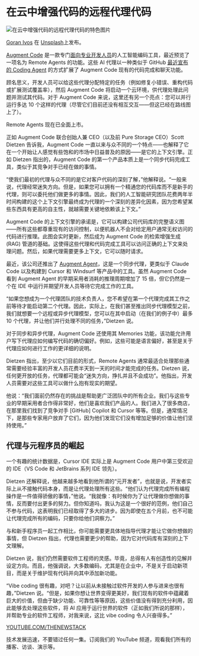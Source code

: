 # 在云中增强代码的远程代理代码

![在云中增强代码的远程代理代码的特色图片](https://cdn.thenewstack.io/media/2025/06/9d7de112-goran-ivos-toracb4aqrc-unsplash-1024x769.jpg)

[Goran Ivos](https://unsplash.com/@goran_ivos?utm_content=creditCopyText&utm_medium=referral&utm_source=unsplash) 在 [Unsplash](https://unsplash.com/photos/macbook-air-beside-white-coffee-cup-TorAcb4AQRc?utm_content=creditCopyText&utm_medium=referral&utm_source=unsplash)上发布。

[Augment Code](https://www.augmentcode.com/) 是一款专门[面向专业开发人员](https://thenewstack.io/augment-code-an-ai-coding-tool-for-real-development-work/)的人工智能编码工具，最近预览了一项名为 Remote Agents 的功能。这些 AI 代理以一种类似于 GitHub [最近宣布的 Coding Agent](https://thenewstack.io/github-launches-its-coding-agent/) 的方式扩展了 Augment Code 现有的代码完成和聊天功能。

顾名思义，开发人员可以给这些代理分配特定的任务（例如修复小错误、重构代码或扩展测试覆盖率），然后 Augment Code 将启动一个云环境，供代理处理此问题并测试其代码。对于 Augment Code 来说，这里还有另一个亮点：您可以并行运行多达 10 个这样的代理（尽管它们目前还没有相互交互——但这已经在路线图上了）。

Remote Agents 现在已全面上市。

正如 Augment Code 联合创始人兼 CEO（以及前 Pure Storage CEO）Scott Dietzen 告诉我，Augment Code 一直以来与众不同的一个特点——也解释了它在一个开始让人感觉有些饱和的市场中日益普及的原因——是它的上下文引擎。正如 Dietzen 指出的，Augment Code 的第一个产品本质上是一个同步代码完成工具，类似于其竞争对手已经在做的事情。

“使我们最初的代理与众不同的是它对客户代码的深刻了解，”他解释说。“一般来说，代理经常迷失方向。但是，如果您可以拥有一个精通您的代码库而不是新手的代理，则可以委托他们做更多的事情。因此，我们的人工智能研究团队花费两年半时间构建的这个上下文引擎最终成为代理的一个深刻的差异化因素，因为您希望某些东西具有更高的自主性，就越需要关键地依赖该上下文。”

Augment Code 的上下文引擎的承诺是，它可以构建公司代码库的完整语义图——所有这些都尊重现有的访问控制，以便机器人不会对给定用户通常无权访问的代码进行推理。此图会实时更新，然后成为 Augment Code 的检索增强生成 (RAG) 管道的基础。这使得这些代理和代码完成工具可以访问正确的上下文来处理问题。然后，如果代理需要更多上下文，它可以随时请求。

最近，该公司还推出了 [Augment Agent](https://www.augmentcode.com/blog/meet-augment-agent)，这是一个同步代理，更类似于 Claude Code 以及构建到 Cursor 和 Windsurf 等产品中的工具。虽然 Augment Code 看到 Augment Agent 的早期采用者消耗的推理周期增加了 15 倍，但它仍然是一个在 IDE 中运行并期望开发人员等待它完成工作的工具。

“如果您想成为一个代理团队的技术负责人，您不希望在第一个代理完成其工作之前等待才能启动第二个代理。因此，实际上，在我们甚至推出同步代理模型之前，我们就想要一个远程或异步代理模型，您可以在其中启动（在我们的例子中）最多 10 个代理，并让他们并行处理不同的任务，”Dietzen 说。

对于同步和异步代理，Augment Code 还使用其 Memories 功能，该功能允许用户写下代理应如何编写代码的确切偏好。例如，这些可能是语言偏好，甚至是关于代理应如何进行工作的更详细的说明。

Dietzen 指出，至少以它们目前的形式，Remote Agents 通常最适合处理那些通常需要经验丰富的开发人员花费半天到一天的时间才能完成的任务。Dietzen 说，任何更开放的任务，代理都可能会“迷失方向，挣扎并且不会成功”。他指出，开发人员需要对这些工具可以做什么抱有现实的期望。

他说：“我们面前仍然存在的挑战是帮助更广泛团队中的所有企业。我们与这些专业的早期采用者合作得非常好，他们是喜欢我们产品的人。我们进入了很多商店，在那里我们找到了竞争对手 [GitHub] Copilot 和 Cursor 等等。但是，通常情况下，是那些专家用户放弃了它们，因为他们发现它们没有增加足够的价值让他们坚持使用。”

## 代理与元程序员的崛起
一个有趣的统计数据是，Cursor IDE 实际上是 Augment Code 用户中第三受欢迎的 IDE（VS Code 和 JetBrains 系列 IDE 领先）。

Dietzen 还解释说，他越来越多地看到他所谓的“元开发者”，也就是说，开发者实际上从不接触代码本身，而是让代理处理所有这些。“他们认为代理完成所有编程操作是一件值得骄傲的事情，”他说。“我就像：有时候你为了让代理做你想做的事情，反而要付出更多的努力。但你知道吗，我认为这是一个很好的范例，他们自己不参与代码，这表明我们已经取得了多大的进步。因为即使在五个月前，也不可能让代理完成所有的编码，只要你给他们洞察力。”

与和新手程序员一起工作相比，你可能需要更具体地指导代理才能让它做你想做的事情，但 Dietzen 指出，代理也需要更少的帮助，因为它对代码库有深刻的上下文理解。

Dietzen 说，我们仍然需要软件工程师的灵感。毕竟，总得有人有创造性的见解并设定方向。而且，他强调说，大多数编码，尤其是在企业中，不是关于启动新项目，而是关于维护现有代码并向其中添加新功能。

“Vibe coding 很有趣，对吧？让以前从未接触过软件开发的人参与进来也很有趣，”Dietzen 说。“但是，如果你想让世界变得更美好，我们现有的软件中蕴藏着巨大的价值，但由于缺少功能、可靠性等等原因，这些价值没有得到充分利用，因此能够去处理这些软件，将 AI 应用于运行世界的软件（正如我们所说的那样），并帮助专业的软件工程师，对我来说，这比 vibe coding 令人兴奋得多。”

[YOUTUBE.COM/THENEWSTACK](https://youtube.com/thenewstack?sub_confirmation=1)

技术发展迅速，不要错过任何一集。订阅我们的 YouTube 频道，观看我们所有的播客、访谈、演示等。